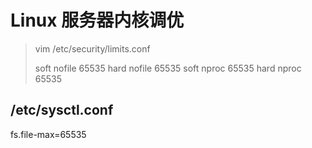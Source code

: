 # Linux 服务器内核调优

> vim /etc/security/limits.conf
>
> soft nofile 65535
> hard nofile 65535
> soft nproc 65535
> hard nproc 65535



## /etc/sysctl.conf

fs.file-max=65535